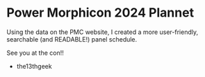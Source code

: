 # Power Morphicon 2024 Plannet

Using the data on the PMC website, I created a more user-friendly, searchable (and READABLE!) panel schedule.

See you at the con!! 
- the13thgeek